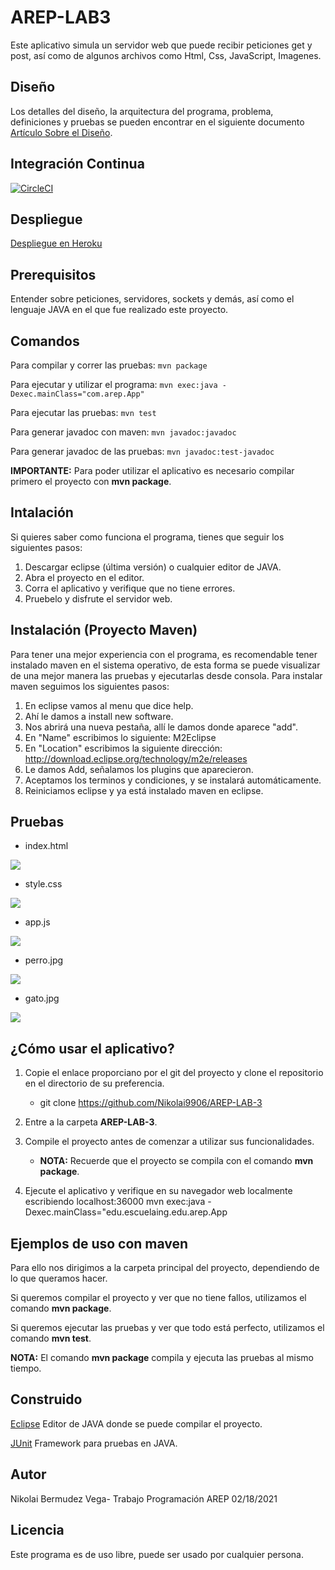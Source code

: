 # AREP-LAB3

Este aplicativo simula un servidor web que puede recibir peticiones get y post, así como de algunos archivos como Html, Css, JavaScript, Imagenes.

## Diseño
Los detalles del diseño, la arquitectura del programa, problema, definiciones y pruebas se pueden encontrar en el siguiente documento [Artículo Sobre el Diseño](AREP_LAB3.pdf).

## Integración Continua
[![CircleCI](https://circleci.com/gh/Nikolai9906/AREP-LAB-3.svg?style=svg)](https://circleci.com/gh/Nikolai9906/AREP-LAB-3)

## Despliegue
[Despliegue en Heroku](https://safe-tundra-00104.herokuapp.com/)

## Prerequisitos

Entender sobre peticiones, servidores, sockets y demás, así como el lenguaje JAVA en el que fue realizado este proyecto.

## Comandos
Para compilar y correr las pruebas: ```mvn package```

Para ejecutar y utilizar el programa: ```mvn exec:java -Dexec.mainClass="com.arep.App"```

Para ejecutar las pruebas: ```mvn test```

Para generar javadoc con maven: ```mvn javadoc:javadoc```

Para generar javadoc de las pruebas: ```mvn javadoc:test-javadoc```

**IMPORTANTE:** Para poder utilizar el aplicativo es necesario compilar primero el proyecto con **mvn package**.


## Intalación
Si quieres saber como funciona el programa, tienes que seguir los siguientes pasos:
1. Descargar eclipse (última versión) o cualquier editor de JAVA.
2. Abra el proyecto en el editor.
3. Corra el aplicativo y verifique que no tiene errores.
4. Pruebelo y disfrute el servidor web.

## Instalación (Proyecto Maven)
Para tener una mejor experiencia con el programa, es recomendable tener instalado maven en el sistema operativo,
de esta forma se puede visualizar de una mejor manera las pruebas y ejecutarlas desde consola.
Para instalar maven seguimos los siguientes pasos:
1. En eclipse vamos al menu que dice help.
2. Ahí le damos a install new software.
3. Nos abrirá una nueva pestaña, allí le damos donde aparece "add".
4. En "Name" escribimos lo siguiente: M2Eclipse
5. En "Location" escribimos la siguiente dirección: http://download.eclipse.org/technology/m2e/releases
6. Le damos Add, señalamos los plugins que aparecieron.
7. Aceptamos los terminos y condiciones, y se instalará automáticamente.
8. Reiniciamos eclipse y ya está instalado maven en eclipse.

## Pruebas
- index.html

![](images/index.jpg)


- style.css

![](images/style.jpg)


- app.js

![](images/app.jpg)


- perro.jpg

![](images/perro.jpg)


- gato.jpg

![](images/gato.jpg)

## ¿Cómo usar el aplicativo?
1. Copie el enlace proporciano por el git del proyecto y clone el repositorio en el directorio de su preferencia.

   - git clone https://github.com/Nikolai9906/AREP-LAB-3
2. Entre a la carpeta **AREP-LAB-3**.
3. Compile el proyecto antes de comenzar a utilizar sus funcionalidades.

   - **NOTA:** Recuerde que el proyecto se compila con el comando **mvn package**.
4. Ejecute el aplicativo y verifique en su navegador web localmente escribiendo localhost:36000
   mvn exec:java -Dexec.mainClass="edu.escuelaing.edu.arep.App

## Ejemplos de uso con maven
Para ello nos dirigimos a la carpeta principal del proyecto, dependiendo de lo que queramos hacer.

Si queremos compilar el proyecto y ver que no tiene fallos, utilizamos el comando **mvn package**.

Si queremos ejecutar las pruebas y ver que todo está perfecto, utilizamos el comando **mvn test**.

**NOTA:** El comando **mvn package** compila y ejecuta las pruebas al mismo tiempo.

## Construido
[Eclipse](https://www.eclipse.org/) Editor de JAVA donde se puede compilar el proyecto.

[JUnit](https://junit.org/junit5/) Framework para pruebas en JAVA.

## Autor
Nikolai Bermudez Vega- Trabajo Programación AREP 02/18/2021

## Licencia
Este programa es de uso libre, puede ser usado por cualquier persona.

